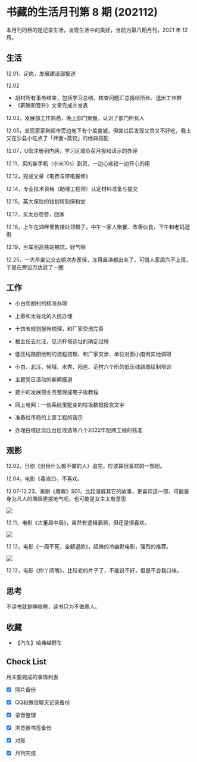 # 书藏的生活月刊第 8 期 (202112)


本月刊的目的是记录生活，发现生活中的美好，当前为第八期月刊，2021 年 12 月。

<!--more-->

## 生活

12.01，定岗，发展建设部报道

12.02

- 胡村所有事务结束，包括学习总结、核查问题汇总报给所长、退出工作群
- 《薪酬和晋升》文章完成并发表

12.03，发展部工作熟悉，晚上部门聚餐，认识了部门所有人

12.05，发现家家利超市旁边地下有个美食城，但尝试后发现又贵又不好吃，晚上又在沙县小吃点了「拌面+蒸饺」的经典搭配

12.07，U盘注册到内网，学习区域负荷月报和请示的办理

12.11，买的新手机（小米10s）到货，一边心疼钱一边开心的用

12.12，完成文章《电费与停电报修》

12.14，专业技术资格（助理工程师）认定材料准备与提交

12.15，英大保险的钱划转到保和堂

12.17，买太谷卷卷，回家

12.18，上午在湖畔里售楼处领橙子，中午一家人聚餐、改善伙食，下午和老妈逛街

12.19，坐车到高铁站被坑，好气啊

12.25，一大早坐公交去榆次办医保，冻得鼻涕都出来了，可惜人家周六不上班，于是在旁边万达逛了一圈



## 工作

- 小白和胡村的核准办理
- 上善和太谷北的入统办理

- 十四五规划报告梳理，和厂家交流完善
- 根主任去北汪，见识杆塔选址的确定过程
- 低压线路图绘制的流程梳理、和厂家交涉、单位对面小南街实地调研
- 小白、北汪、候城、水秀、阳邑、范村六个所的低压线路图绘制培训
- 主题党日活动的新闻报道
- 接手的发展部业务整理成电子版教程
- 网上电网：一些系统里配变的垃圾数据报宫文宇
- 准备给市局的上善工程的请示
- 办理白塔区低压台区改造等八个2022年配网工程的核准

## 观影

12.02，日剧《出租什么都不做的人》追完，应该算很喜欢的一部剧。

12.04，电影《毒液2》，不喜欢。

12.07-12.23，美剧《鹰眼》S01，比起漫威其它的故事，更喜欢这一部，可能是身为凡人的鹰眼更接地气吧，也可能是女主太有意思

![](https://picped-1301226557.cos.ap-beijing.myqcloud.com/ZK_20211231_鹰眼.jpg)

12.11，电影《古董局中局》，虽然有逻辑漏洞，但还是很喜欢。

![](https://picped-1301226557.cos.ap-beijing.myqcloud.com/ZK_20211231_古董局中局.jpg)

12.12，电影《一周不死，全额退款》，超棒的冷幽默电影，强烈的推荐。

![](https://picped-1301226557.cos.ap-beijing.myqcloud.com/ZK_20211231_一周不死全额退款.jpg)

12.12，电影《你丫闭嘴》，比较老的片子了，不能说不好，但是不合我口味。

## 思考

不读书就是睁眼瞎，读书只为不做愚人。

## 收藏

- 【汽车】哈弗越野车

## Check List

月末要完成的事情列表

- [x] 照片备份
- [x] QQ和微信聊天记录备份
- [x] 录音整理
- [x] 浏览器书签备份
- [x] 对账
- [x] 月刊完成









